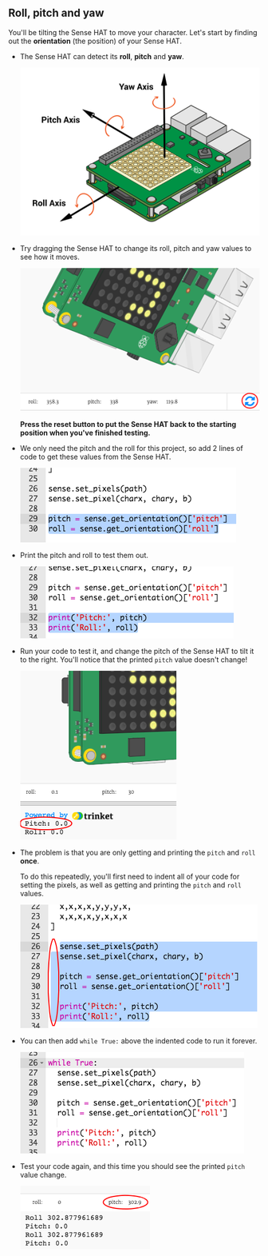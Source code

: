 ## Roll, pitch and yaw

You'll be tilting the Sense HAT to move your character. Let's start by finding out the **orientation** (the position) of your Sense HAT.

+ The Sense HAT can detect its **roll**, **pitch** and **yaw**.
    
    ![captura de pantalla](images/tightrope-rpy.png)

+ Try dragging the Sense HAT to change its roll, pitch and yaw values to see how it moves.
    
    ![captura de pantalla](images/tightrope-rpy-test.png)
    
    **Press the reset button to put the Sense HAT back to the starting position when you've finished testing.**

+ We only need the pitch and the roll for this project, so add 2 lines of code to get these values from the Sense HAT.
    
    ![screenshot](images/tightrope-roll-pitch.png)

+ Print the pitch and roll to test them out.
    
    ![screenshot](images/tightrope-roll-pitch-print.png)

+ Run your code to test it, and change the pitch of the Sense HAT to tilt it to the right. You'll notice that the printed `pitch` value doesn't change!
    
    ![screenshot](images/tightrope-pitch-test.png)

+ The problem is that you are only getting and printing the `pitch` and `roll` **once**.
    
    To do this repeatedly, you'll first need to indent all of your code for setting the pixels, as well as getting and printing the `pitch` and `roll` values.
    
    ![captura de pantalla](images/tightrope-indent.png)

+ You can then add `while True:` above the indented code to run it forever.
    
    ![captura de pantalla](images/tightrope-forever.png)

+ Test your code again, and this time you should see the printed `pitch` value change.
    
    ![captura de pantalla](images/tightrope-pitch-test-fix.png)
